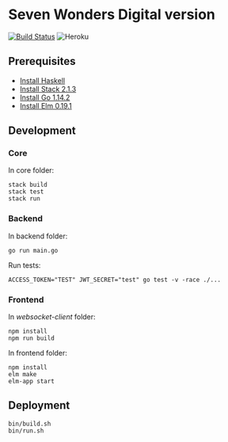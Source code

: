 # Seven Wonders Digital version

[![Build Status](https://travis-ci.com/Szetty/seven_wonders.svg?branch=master)](https://travis-ci.com/Szetty/seven_wonders)
![Heroku](https://heroku-badge.herokuapp.com/?app=seven-wonders-szetty)

## Prerequisites

- [Install Haskell](https://www.haskell.org/platform/)
- [Install Stack 2.1.3](https://docs.haskellstack.org/en/stable/README/)
- [Install Go 1.14.2](https://golang.org/doc/install)
- [Install Elm 0.19.1](https://guide.elm-lang.org/install/elm.html)

## Development

### Core

In core folder:
```shell script
stack build
stack test
stack run
```

### Backend

In backend folder:
```shell script
go run main.go
```

Run tests:
```shell script
ACCESS_TOKEN="TEST" JWT_SECRET="test" go test -v -race ./...
```

### Frontend

In *websocket-client* folder:

```shell script
npm install
npm run build
```

In frontend folder:
```shell script
npm install
elm make
elm-app start
```

## Deployment
```shell script
bin/build.sh
bin/run.sh
```